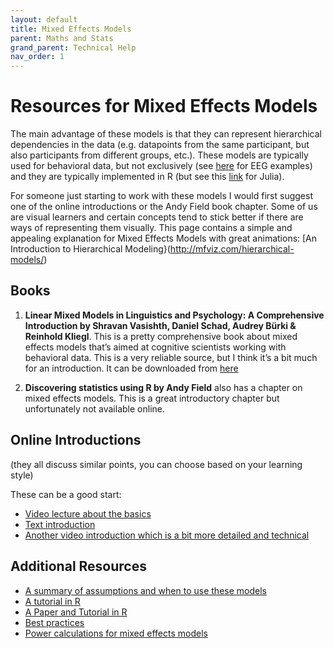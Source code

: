 ```yaml
---
layout: default
title: Mixed Effects Models
parent: Maths and Stats
grand_parent: Technical Help
nav_order: 1
---
```


# Resources for Mixed Effects Models

The main advantage of these models is that they can represent hierarchical dependencies in the data (e.g. datapoints from the same participant, but also participants from different groups, etc.). These models are typically used for behavioral data, but not exclusively (see [here](https://link.springer.com/protocol/10.1007/978-1-0716-3263-5_5) for EEG examples) and they are typically implemented in R (but see this [link](https://github.com/JuliaStats/MixedModels.jl) for Julia).

For someone just starting to work with these models I would first suggest one of the online introductions or the Andy Field book chapter. 
Some of us are visual learners and certain concepts tend to stick better if there are ways of representing them visually. This page contains a simple and appealing explanation for Mixed Effects Models with great animations: [An Introduction to Hierarchical Modeling}(http://mfviz.com/hierarchical-models/)

## Books 
1. **Linear Mixed Models in Linguistics and Psychology: A Comprehensive Introduction by Shravan Vasishth, Daniel Schad, Audrey Bürki & Reinhold Kliegl**.  This is a pretty comprehensive book about mixed effects models that’s aimed at cognitive scientists working with behavioral data. This is a very reliable source, but I think it’s a bit much for an introduction. It can be downloaded from [here](https://vasishth.github.io/Freq_CogSci/index.html)

2. **Discovering statistics using R by Andy Field** also has a chapter on mixed effects models. This is a great introductory chapter but unfortunately not available online.

## Online Introductions
(they all discuss similar points, you can choose based on your learning style)

These can be a good start:
* [Video lecture about the basics](https://www.youtube.com/watch?v=QCqF-2E86r0)
* [Text introduction](https://stats.oarc.ucla.edu/other/mult-pkg/introduction-to-linear-mixed-models/)
* [Another video introduction which is a bit more detailed and technical](https://www.youtube.com/watch?v=VdAxM5SvU8E)

## Additional Resources

- [A summary of assumptions and when to use these models](https://www.statstest.com/mixed-effects-model/)
- [A tutorial in R](https://ourcodingclub.github.io/tutorials/mixed-models/)
- [A Paper and Tutorial in R](https://journals.sagepub.com/doi/full/10.1177/2515245920960351)
- [Best practices](https://www.sciencedirect.com/science/article/abs/pii/S0749596X20300061)
- [Power calculations for mixed effects models](https://link.springer.com/article/10.3758/s13428-021-01546-0)
